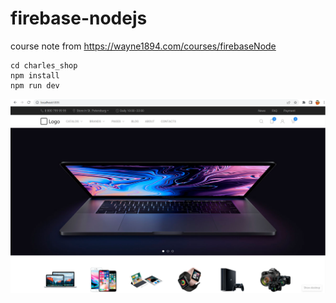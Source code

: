 # firebase-nodejs
course note from https://wayne1894.com/courses/firebaseNode

    cd charles_shop
    npm install
    npm run dev

![screenshot](charles_shop.png)